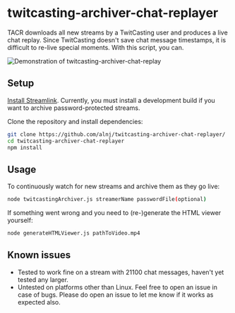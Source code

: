# twitcasting-archiver-chat-replayer
TACR downloads all new streams by a TwitCasting user and produces a live chat replay.
Since TwitCasting doesn't save chat message timestamps, it is difficult to re-live special moments.
With this script, you can.

![Demonstration of twitcasting-archiver-chat-replay](https://i.imgur.com/g4yKiG2.gif)

## Setup
[Install Streamlink](https://streamlink.github.io/install.html). Currently, you must install a development build if you want to archive password-protected streams.

Clone the repository and install dependencies:
```sh
git clone https://github.com/alnj/twitcasting-archiver-chat-replayer/
cd twitcasting-archiver-chat-replayer
npm install
```

## Usage
To continuously watch for new streams and archive them as they go live:
```sh
node twitcastingArchiver.js streamerName passwordFile(optional)
```

If something went wrong and you need to (re-)generate the HTML viewer yourself:
```sh
node generateHTMLViewer.js pathToVideo.mp4
```

## Known issues
- Tested to work fine on a stream with 21100 chat messages, haven't yet tested any larger.
- Untested on platforms other than Linux. Feel free to open an issue in case of bugs. Please do open an issue to let me know if it works as expected also.
